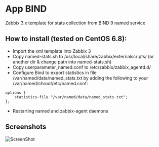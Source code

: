 # App BIND

Zabbix 3.x template for stats collection from BIND 9 named service

## How to install (tested on CentOS 6.8):
* Import the xml template into Zabbix 3
* Copy named-stats.sh to /usr/local/share/zabbix/externalscripts/ (or another dir & change path into named-stats.sh)
* Copy userparameter_named.conf to /etc/zabbix/zabbix_agentd.d/
* Configure Bind to export statistics in file /var/named/data/named_stats.txt by adding the following to your /var/named/chroot/etc/named.conf:
```
options {
    statistics-file "/var/named/data/named_stats.txt";
};
```
* Restarting named and zabbix-agent daemons

## Screenshots

![ScreenShot](https://raw.github.com/aGGre55or/zabbix-app-bind/master/screenshots/zabbix-app-bind.png)

